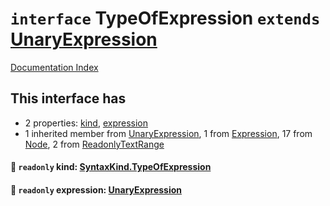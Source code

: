 # `interface` TypeOfExpression `extends` [UnaryExpression](../interface.UnaryExpression/README.md)

[Documentation Index](../README.md)

## This interface has

- 2 properties:
[kind](#-readonly-kind-syntaxkindtypeofexpression),
[expression](#-readonly-expression-unaryexpression)
- 1 inherited member from [UnaryExpression](../interface.UnaryExpression/README.md), 1 from [Expression](../interface.Expression/README.md), 17 from [Node](../interface.Node/README.md), 2 from [ReadonlyTextRange](../interface.ReadonlyTextRange/README.md)


#### 📄 `readonly` kind: [SyntaxKind.TypeOfExpression](../enum.SyntaxKind/README.md#typeofexpression--221)



#### 📄 `readonly` expression: [UnaryExpression](../interface.UnaryExpression/README.md)



